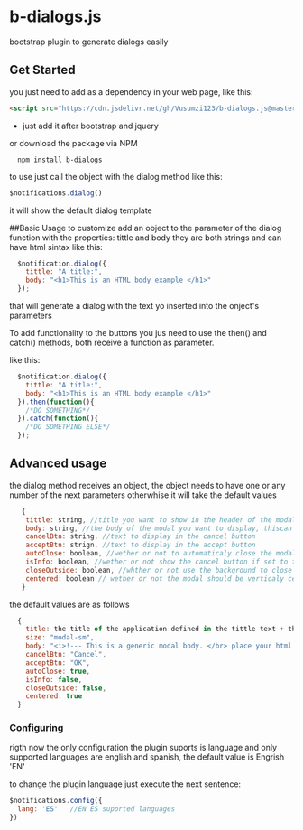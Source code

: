 # b-dialogs.js
bootstrap plugin to generate dialogs easily

## Get Started
you just need to add as a dependency in your web page, like this:

```html
<script src="https://cdn.jsdelivr.net/gh/Vusumzi123/b-dialogs.js@master/dist/b-dialog.min.js"></script>
```
* just add it after bootstrap and jquery

or download the package via NPM
```
  npm install b-dialogs
```

to use just call the object with the dialog method like this:

```js
$notifications.dialog()
```

it will show the default dialog template

##Basic Usage
to customize add an object to the parameter of the dialog function with the properties: tittle and body
they are both strings and can have html sintax
like this:

```js
  $notification.dialog({
    tittle: "A title:",
    body: "<h1>This is an HTML body example </h1>"
  });
```

that will generate a dialog with the text yo inserted into the onject's parameters

To add functionality to the buttons you jus need to use the then() and catch() methods, both receive a function as parameter.

like this:
```js
  $notification.dialog({
    tittle: "A title:",
    body: "<h1>This is an HTML body example </h1>"
  }).then(function(){
    /*DO SOMETHING*/
  }).catch(function(){
    /*DO SOMETHING ELSE*/
  });
```

## Advanced usage

the dialog method receives an object, the object needs to have one or any number of the next parameters otherwhise it will take the default values
```js
   {
    tittle: string, //title you want to show in the header of the modal
    body: string, //the body of the modal you want to display, thiscan be HTML or just text
    cancelBtn: string, //text to display in the cancel button
    acceptBtn: strign, //text to display in the accept button
    autoClose: boolean, //wether or not to automaticaly close the modal when pressing any of the footer buttons default true
    isInfo: boolean, //wether or not show the cancel button if set to true only ok button will show default false
    closeOutside: boolean, //whther or not use the background to close de modal default false
    centered: boolean // wether or not the modal should be verticaly centered only works with bootstrap 4 default false
   } 
```

the default values are as follows
```js
  {
    title: the title of the application defined in the tittle text + the word SAYS: 
    size: "modal-sm",
    body: "<i>!--- This is a generic modal body. </br> place your html here --</i>",
    cancelBtn: "Cancel",
    acceptBtn: "OK",
    autoClose: true,
    isInfo: false,
    closeOutside: false,
    centered: true 
  }
```

### Configuring
rigth now the only configuration the plugin suports is language and only supported languages are english and spanish, the default value is Engrish 'EN'

to change the plugin language just execute the next sentence:
```js
$notifications.config({
  lang: 'ES'   //EN ES suported languages
})
```
